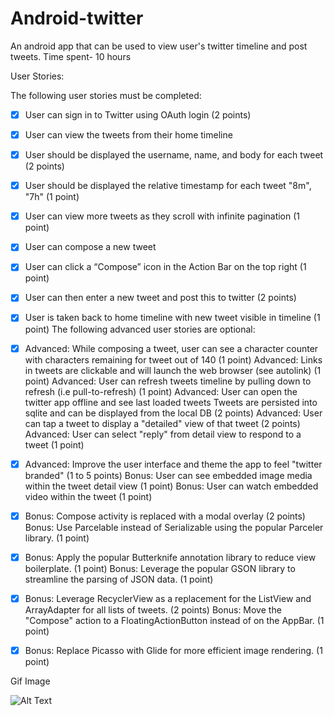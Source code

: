 # Android-twitter
An android app that can be used to view user's twitter timeline and post tweets.
Time spent- 10 hours


User Stories:

The following user stories must be completed:
* [x] User can sign in to Twitter using OAuth login (2 points)
* [x] User can view the tweets from their home timeline
* [x] User should be displayed the username, name, and body for each tweet (2 points)
* [x] User should be displayed the relative timestamp for each tweet "8m", "7h" (1 point)
* [x] User can view more tweets as they scroll with infinite pagination (1 point)
* [x] User can compose a new tweet
* [x] User can click a “Compose” icon in the Action Bar on the top right (1 point)
* [x] User can then enter a new tweet and post this to twitter (2 points)
* [x] User is taken back to home timeline with new tweet visible in timeline (1 point)
The following advanced user stories are optional:

* [x] Advanced: While composing a tweet, user can see a character counter with characters remaining for tweet out of 140 (1 point)
Advanced: Links in tweets are clickable and will launch the web browser (see autolink) (1 point)
Advanced: User can refresh tweets timeline by pulling down to refresh (i.e pull-to-refresh) (1 point)
Advanced: User can open the twitter app offline and see last loaded tweets
Tweets are persisted into sqlite and can be displayed from the local DB (2 points)
Advanced: User can tap a tweet to display a "detailed" view of that tweet (2 points)
Advanced: User can select "reply" from detail view to respond to a tweet (1 point)
* [x] Advanced: Improve the user interface and theme the app to feel "twitter branded" (1 to 5 points)
Bonus: User can see embedded image media within the tweet detail view (1 point)
Bonus: User can watch embedded video within the tweet (1 point)
* [x] Bonus: Compose activity is replaced with a modal overlay (2 points)
Bonus: Use Parcelable instead of Serializable using the popular Parceler library. (1 point)
* [x] Bonus: Apply the popular Butterknife annotation library to reduce view boilerplate. (1 point)
Bonus: Leverage the popular GSON library to streamline the parsing of JSON data. (1 point)
* [x] Bonus: Leverage RecyclerView as a replacement for the ListView and ArrayAdapter for all lists of tweets. (2 points)
Bonus: Move the "Compose" action to a FloatingActionButton instead of on the AppBar. (1 point)
* [x] Bonus: Replace Picasso with Glide for more efficient image rendering. (1 point)

Gif Image


![Alt Text](twittergif.gif)
